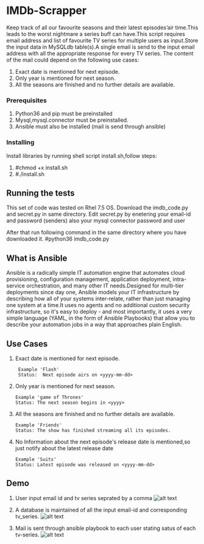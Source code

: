 # IMDb-Scrapper

Keep track of all our favourite seasons and their latest episodes’air time.This leads to the worst nightmare a series buff can have.This script requires email address and list of favourite TV series for multiple users as input.Store the input data in MySQLdb table(s).A single email is send to the input email address with all the appropriate response for every TV series. The content of the mail could depend on the following use cases:
  1. Exact date is mentioned for next episode.
  2. Only year is mentioned for next season.
  3. All the seasons are finished and no further details are available.

### Prerequisites

1. Python36 and pip must be preinstalled
2. Mysql,mysql.connector must be preinstalled.
3. Ansible must also be installed (mail is send through ansible)

### Installing
Install libraries by running shell script install.sh,follow steps:
  1. #chmod +x install.sh
  2. #./install.sh


## Running the tests

  This set of code was tested on Rhel 7.5 OS.
  Download the imdb_code.py and secret.py in same directory. 
  Edit secret.py by enetering your email-id and password (senders) also your mysql connector password and user 

  After that run following command in the same directory where you have downloaded it.
    #python36 imdb_code.py

## What is Ansible
Ansible is a radically simple IT automation engine that automates cloud provisioning, configuration management, application deployment, intra-service orchestration, and many other IT needs.Designed for multi-tier deployments since day one, Ansible models your IT infrastructure by describing how all of your systems inter-relate, rather than just managing one system at a time.It uses no agents and no additional custom security infrastructure, so it's easy to deploy - and most importantly, it uses a very simple language (YAML, in the form of Ansible Playbooks) that allow you to describe your automation jobs in a way that approaches plain English.


## Use Cases

1. Exact date is mentioned for next episode.
   ```
    Example 'Flash'
    Status:  Next episode airs on <yyyy-mm-dd>
    ```
2. Only year is mentioned for next season.
    ```
    Example 'game of Thrones'
    Status: The next season begins in <yyyy>
    ```
3. All the seasons are finished and no further details are available.
    ```
    Example 'Friends'
    Status: The show has finished streaming all its episodes.
    ```
4. No Information about the next episode's release date is mentioned,so just notify about the latest release date
    ```
    Example 'Suits'
    Status: Latest episode was released on <yyyy-mm-dd>
    ```

## Demo 
1. User input email id and tv series seprated by a comma
![alt text](https://github.com/ayu-gupta/IMDb-Scrapper/blob/master/input%20prompt.jpg)

2. A database is maintained of all the input email-id and corresponding tv_series.
![alt text](https://github.com/ayu-gupta/IMDb-Scrapper/blob/master/input_data%20.jpg)

3. Mail is sent through ansible playbook to each user stating satus of each tv-series.
![alt text](https://github.com/ayu-gupta/IMDb-Scrapper/blob/master/mail%20output.jpg)


